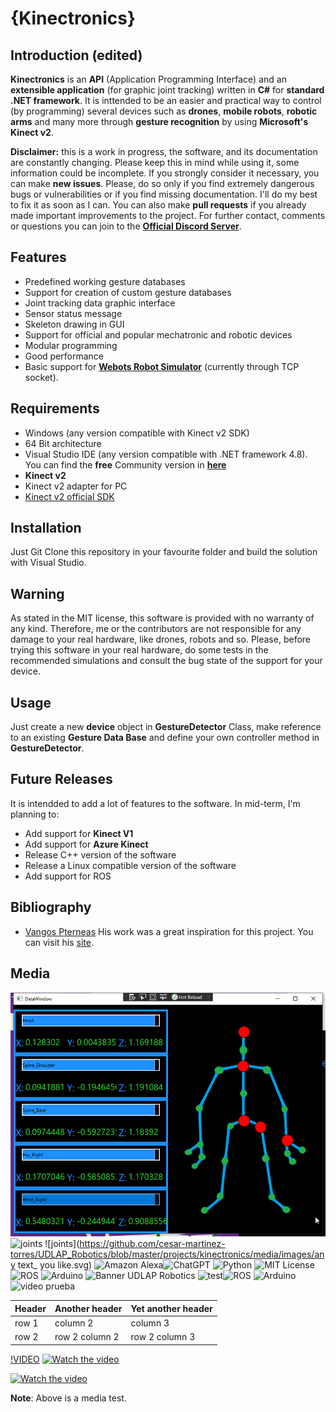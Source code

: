 # {Kinectronics}

## Introduction (edited)

**Kinectronics** is an **API** (Application Programming Interface) and an **extensible application** (for graphic joint tracking) written in **C#** for **standard .NET framework**. It is inttended to be an easier and practical way to control (by programming) several devices such as **drones**, **mobile robots**, **robotic arms** and many more through **gesture recognition** by using **Microsoft's Kinect v2**.

**Disclaimer:** this is a work in progress, the software, and its documentation are constantly changing. Please keep this in mind while using it, some information could be incomplete. If you strongly consider it necessary, you can make **new issues**. Please, do so only if you find extremely dangerous bugs or vulnerabilities or if you find missing documentation. I'll do my best to fix it as soon as I can. You can also make **pull requests** if you already made important improvements to the project. For further contact, comments or questions you can join to the [**Official Discord Server**](https://discord.gg/fzERgZa).

## Features

- Predefined working gesture databases
- Support for creation of custom gesture databases
- Joint tracking data graphic interface
- Sensor status message
- Skeleton drawing in GUI
- Support for official and popular mechatronic and robotic devices
- Modular programming
- Good performance
- Basic support for [**Webots Robot Simulator**](https://www.cyberbotics.com/) (currently through TCP socket).

## Requirements

- Windows (any version compatible with Kinect v2 SDK)
- 64 Bit architecture
- Visual Studio IDE (any version compatible with .NET framework 4.8). You can find the **free** Community version in [**here**](https://visualstudio.microsoft.com/es/vs/community/)
- **Kinect v2**
- Kinect v2 adapter for PC
- [Kinect v2 official SDK](https://www.microsoft.com/en-us/download/details.aspx?id=44561)

## Installation

Just Git Clone this repository in your favourite folder and build the solution with Visual Studio.

## Warning

As stated in the MIT license, this software is provided with no warranty of any kind. Therefore, me or the contributors are not responsible for any damage to your real hardware, like drones, robots and so. Please, before trying this software in your real hardware, do some tests in the recommended simulations and consult the bug state of the support for your device.

## Usage

Just create a new **device** object in **GestureDetector** Class, make reference to an existing **Gesture Data Base** and define your own controller method in **GestureDetector**.

## Future Releases

It is intendded to add a lot of features to the software. In mid-term, I'm planning to:

- Add support for **Kinect V1**
- Add support for **Azure Kinect**
- Release C++ version of the software
- Release a Linux compatible version of the software
- Add support for ROS

## Bibliography

- [Vangos Pterneas](https://github.com/Vangos) His work was a great inspiration for this project. You can visit his [site](https://pterneas.com/).

## Media

![joints](https://github.com/JMRMEDEV/readme-fetch-test/blob/main/projects/kinectronics/media/images/joints.png)
![joints](https://github.com/cesar-martinez-torres/UDLAP_Robotics/blob/master/projects/kinectronics/media/images/joints.png)
![joints](https://github.com/cesar-martinez-torres/UDLAP_Robotics/blob/master/projects/kinectronics/media/images/any text_ you like.svg)
![Amazon Alexa](https://img.shields.io/badge/amazon%20alexa-52b5f7?style=for-the-badge&logo=amazon%20alexa&logoColor=white)![ChatGPT](https://img.shields.io/badge/chatGPT-74aa9c?style=for-the-badge&logo=openai&logoColor=white)
![Python](https://img.shields.io/badge/Python-3776AB?style=for-the-badge&logo=python&logoColor=white)
![MIT License](https://img.shields.io/badge/License-MIT-yellow?style=for-the-badge)
![ROS](https://img.shields.io/badge/ROS-22314E?style=for-the-badge&logo=ros&logoColor=white)
![Arduino](https://img.shields.io/badge/Arduino-00979D?style=for-the-badge&logo=arduino&logoColor=white)
![Banner UDLAP Robotics](https://github.com/cesar-martinez-torres/UDLAP_Robotics/blob/master/projects/kinectronics/media/images/banner_1280x640.png)
![test](https://github.com/cesar-martinez-torres/UDLAP_Robotics/blob/master/projects/kinectronics/media/images/test.png)![ROS](https://img.shields.io/badge/ROS-22314E?style=for-the-badge&logo=ros&logoColor=white)
![Arduino](https://img.shields.io/badge/Arduino-00979D?style=for-the-badge&logo=arduino&logoColor=white)
![video prueba](https://github.com/cesar-martinez-torres/UDLAP_Robotics/tree/master/projects/proyecto-ping_pong_LED/media/videos)

| Header | Another header | Yet another header |
|--- |--- |--- |
| row 1 | column 2 | column 3 |
| row 2 | row 2 column 2 | row 2 column 3 |

[!VIDEO](https://github.com/cesar-martinez-torres/UDLAP_Robotics/blob/master/projects/kinectronics/media/videos/demo.mp4)
[![Watch the video](https://img.youtube.com/vi/nTQUwghvy5Q/default.jpg)](https://youtu.be/nTQUwghvy5Q)

[![Watch the video](https://github.com/cesar-martinez-torres/UDLAP_Robotics/blob/master/projects/kinectronics/media/images/joints.png)](https://youtu.be/nTQUwghvy5Q)




**Note**: Above is a media test.
